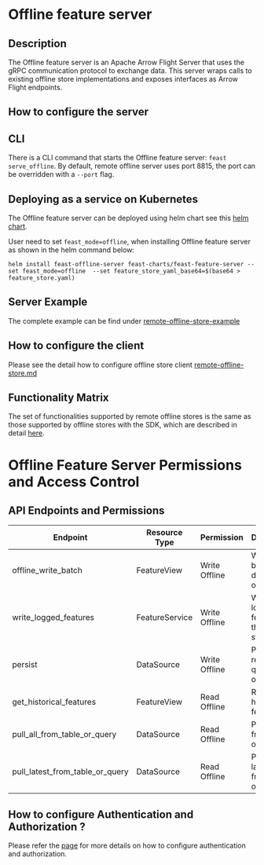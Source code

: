 # Offline feature server

## Description

The Offline feature server is an Apache Arrow Flight Server that uses the gRPC communication protocol to exchange data.
This server wraps calls to existing offline store implementations and exposes interfaces as Arrow Flight endpoints.

## How to configure the server

## CLI

There is a CLI command that starts the Offline feature server: `feast serve_offline`. By default, remote offline server uses port 8815, the port can be overridden with a `--port` flag.

## Deploying as a service on Kubernetes

The Offline feature server can be deployed using helm chart see this [helm chart](https://github.com/feast-dev/feast/blob/master/infra/charts/feast-feature-server).

User need to set `feast_mode=offline`, when installing Offline feature server as shown in the helm command below:

```
helm install feast-offline-server feast-charts/feast-feature-server --set feast_mode=offline  --set feature_store_yaml_base64=$(base64 > feature_store.yaml)
```

## Server Example

The complete example can be find under [remote-offline-store-example](../../../examples/remote-offline-store)

## How to configure the client

Please see the detail how to configure offline store client [remote-offline-store.md](../offline-stores/remote-offline-store.md)

## Functionality Matrix

The set of functionalities supported by remote offline stores is the same as those supported by offline stores with the SDK, which are described in detail [here](../offline-stores/overview.md#functionality).

# Offline Feature Server Permissions and Access Control

## API Endpoints and Permissions

| Endpoint                              | Resource Type    | Permission    | Description                                        |
| ------------------------------------- |------------------|---------------|----------------------------------------------------|
| offline_write_batch                   | FeatureView      | Write Offline | Write a batch of data to the offline store         |
| write_logged_features                 | FeatureService   | Write Offline | Write logged features to the offline store         |
| persist                               | DataSource       | Write Offline | Persist the result of a query in the offline store |
| get_historical_features               | FeatureView      | Read Offline  | Retrieve historical features                       |
| pull_all_from_table_or_query          | DataSource       | Read Offline  | Pull all data from a table or read it              |
| pull_latest_from_table_or_query       | DataSource       | Read Offline  | Pull the latest data from a table or read it       |


## How to configure Authentication and Authorization ?

Please refer the [page](./../../../docs/getting-started/concepts/permission.md) for more details on how to configure authentication and authorization.